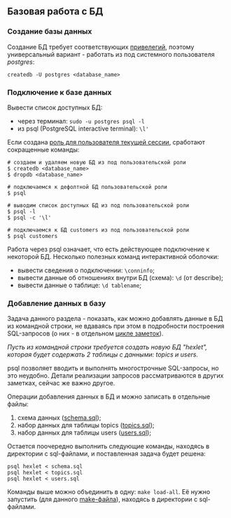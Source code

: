 ## Базовая работа с БД

### Создание базы данных

Создание БД требует соответствующих [привелегий](managing_roles.md#Управление-ролями-требования), поэтому универсальный вариант - работать из под системного пользователя _postgres_:
```
createdb -U postgres <database_name>
```

### Подключение к базе данных

Вывести список доступных БД:
- через терминал: `sudo -u postgres psql -l`
- из psql (PostgreSQL interactive terminal): `\l'`

Если создана [роль для пользователя текущей сессии](managing_roles.md#Роль-для-вызова-psql), сработают сокращенные команды:
```
# создаем и удаляем новую БД из под пользовательской роли
$ createdb <database_name>
$ dropdb <database_name>

# подключаемся к дефолтной БД пользовательской роли
$ psql

# выводим список доступных БД из под пользовательской роли
$ psql -l
$ psql -c '\l'

# подключаемся к БД customers из под пользовательской роли
$ psql customers
```

Работа через psql означает, что есть действующее подключение к некоторой БД. Несколько полезных команд интерактивной оболочки:
- вывести сведения о подключении: `\conninfo`;
- вывести данные об отношениях внутри БД (схема): `\d` (от describe);
- вывести данные о таблице: `\d tablename`;

### Добавление данных в базу

Задача данного раздела - показать, как можно добавлять данные в БД из командной строки, не вдаваясь при этом в подробности построения SQL-запросов (о них - в отдельном [цикле заметок](dml.md)).

_Пусть из командной строки требуется создать новую БД "hexlet", которая будет содержать 2 таблицы с данными: topics и users._

psql позволяет вводить и выполнять многострочные SQL-запросы, но это неудобно. Детали реализации запросов рассматриваются в других заметках, сейчас же важно другое.

Операции добавления данных в БД и можно записать в отдельные файлы:
1) схема данных ([schema.sql](hexlet_db/schema.sql));
2) набор данных для таблицы topics ([topics.sql](hexlet_db/topics.sql));
3) набор данных для таблицы users ([users.sql](hexlet_db/users.sql));

Остается поочередно выполнить следующие команды, находясь в директории с sql-файлами, и поставленная задача будет решена:
```
psql hexlet < schema.sql
psql hexlet < topics.sql
psql hexlet < users.sql
```
Команды выше можно объединить в одну: `make load-all`. Её нужно запустить (для данного [make-файла](hexlet_db/Makefile)), находясь в директории с sql-файлами.


